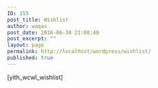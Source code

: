 ```yaml
---
ID: 155
post_title: Wishlist
author: waqas
post_date: 2016-06-30 21:08:48
post_excerpt: ""
layout: page
permalink: http://localhost/wordpress/wishlist/
published: true
---
```

[yith_wcwl_wishlist]